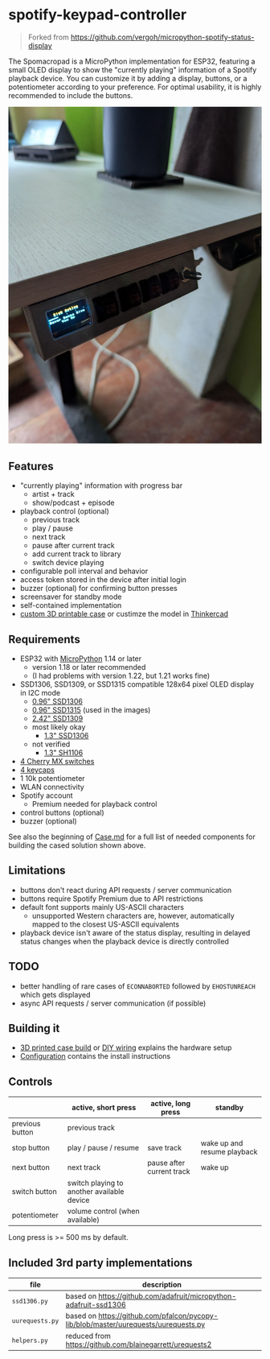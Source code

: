 # spotify-keypad-controller
> Forked from https://github.com/vergoh/micropython-spotify-status-display

The Spomacropad is a MicroPython implementation for ESP32, featuring a small OLED display to show the "currently playing" information of a Spotify playback device. You can customize it by adding a display, buttons, or a potentiometer according to your preference. For optimal usability, it is highly recommended to include the buttons.

![Product finished](images/product_finished.jpg)

## Features

- "currently playing" information with progress bar
  - artist + track
  - show/podcast + episode
- playback control (optional)
  - previous track 
  - play / pause
  - next track
  - pause after current track
  - add current track to library
  - switch device playing
- configurable poll interval and behavior
- access token stored in the device after initial login
- buzzer (optional) for confirming button presses
- screensaver for standby mode
- self-contained implementation
- [custom 3D printable case](stl/case.stl) or custimze the model in [Thinkercad](https://www.tinkercad.com/things/2gLBOgj0QfW-spomacropad)

## Requirements

- ESP32 with [MicroPython](https://micropython.org/) 1.14 or later
  - version 1.18 or later recommended
  - (I had problems with version 1.22, but 1.21 works fine)
- SSD1306, SSD1309, or SSD1315 compatible 128x64 pixel OLED display in I2C mode
  - [0.96" SSD1306](https://www.google.com/search?q=128x64+oled+i2c+0.96+ssd1306)
  - [0.96" SSD1315](https://www.google.com/search?q=128x64+oled+i2c+0.96+ssd1315) (used in the images)
  - [2.42" SSD1309](https://www.google.com/search?q=128x64+oled+i2c+2.42+ssd1309)
  - most likely okay
    - [1.3" SSD1306](https://www.google.com/search?q=128x64+oled+i2c+1.3+ssd1306)
  - not verified
    - [1.3" SH1106](https://www.google.com/search?q=128x64+oled+i2c+1.3+sh1106)
- [4 Cherry MX switches](https://www.google.com/search?q=cherry%20mx%20switch)
- [4 keycaps](https://www.google.com/search?q=cherry%20mx%20switch%20keycaps)
- 1 10k potentiometer
- WLAN connectivity
- Spotify account
  - Premium needed for playback control
- control buttons (optional)
- buzzer (optional)

See also the beginning of [Case.md](Case.md) for a full list of needed components for building the cased solution shown above.

## Limitations

- buttons don't react during API requests / server communication
- buttons require Spotify Premium due to API restrictions
- default font supports mainly US-ASCII characters
  - unsupported Western characters are, however, automatically mapped to the closest US-ASCII equivalents
- playback device isn't aware of the status display, resulting in delayed status changes when the playback device is directly controlled

## TODO

- better handling of rare cases of `ECONNABORTED` followed by `EHOSTUNREACH` which gets displayed
- async API requests / server communication (if possible)

## Building it

- [3D printed case build](Case.md) or [DIY wiring](Wiring.md) explains the hardware setup
- [Configuration](Configuration.md) contains the install instructions

## Controls

| | active, short press | active, long press | standby | 
| --- | --- | --- | --- |
| previous button | previous track | | | 
| stop button | play / pause / resume | save track | wake up and resume playback | 
| next button | next track | pause after current track | wake up |
| switch button | switch playing to another available device | | |
| potentiometer | volume control (when available) | | |

Long press is >= 500 ms by default.

## Included 3rd party implementations

| file | description |
| --- | --- |
| `ssd1306.py` | based on <https://github.com/adafruit/micropython-adafruit-ssd1306> |
| `uurequests.py` | based on <https://github.com/pfalcon/pycopy-lib/blob/master/uurequests/uurequests.py> |
| `helpers.py` | reduced from <https://github.com/blainegarrett/urequests2> |
